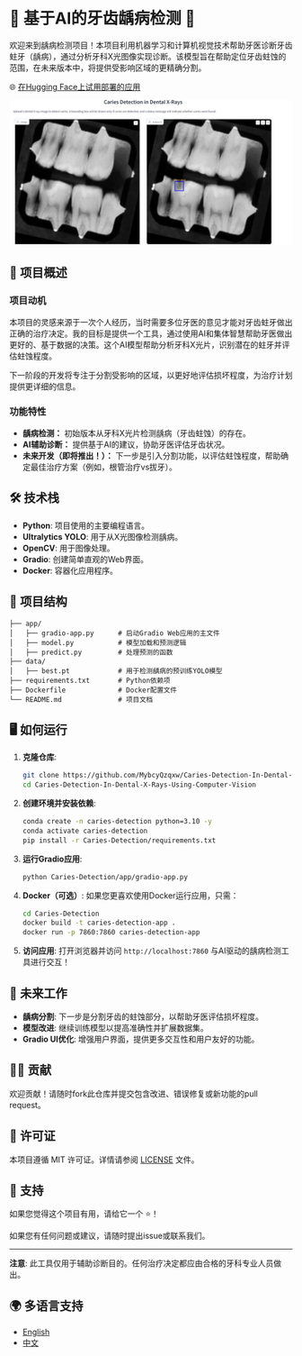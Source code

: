 # 🦷 基于AI的牙齿龋病检测 🦷

欢迎来到龋病检测项目！本项目利用机器学习和计算机视觉技术帮助牙医诊断牙齿蛀牙（龋病），通过分析牙科X光图像实现诊断。该模型旨在帮助定位牙齿蛀蚀的范围，在未来版本中，将提供受影响区域的更精确分割。

🌐 [在Hugging Face上试用部署的应用](https://sabagul-caries-detection-from-x-rays.hf.space)

<img src="result.png" alt="Logo" width="700" />

## 🚀 项目概述

### 项目动机
本项目的灵感来源于一次个人经历，当时需要多位牙医的意见才能对牙齿蛀牙做出正确的治疗决定。我的目标是提供一个工具，通过使用AI和集体智慧帮助牙医做出更好的、基于数据的决策。这个AI模型帮助分析牙科X光片，识别潜在的蛀牙并评估蛀蚀程度。

下一阶段的开发将专注于分割受影响的区域，以更好地评估损坏程度，为治疗计划提供更详细的信息。

### 功能特性
- **龋病检测：** 初始版本从牙科X光片检测龋病（牙齿蛀蚀）的存在。
- **AI辅助诊断：** 提供基于AI的建议，协助牙医评估牙齿状况。
- **未来开发（即将推出！）：** 下一步是引入分割功能，以评估蛀蚀程度，帮助确定最佳治疗方案（例如，根管治疗vs拔牙）。

## 🛠 技术栈
- **Python**: 项目使用的主要编程语言。
- **Ultralytics YOLO**: 用于从X光图像检测龋病。
- **OpenCV**: 用于图像处理。
- **Gradio**: 创建简单直观的Web界面。
- **Docker**: 容器化应用程序。

## 📂 项目结构
```
├── app/
│   ├── gradio-app.py      # 启动Gradio Web应用的主文件
│   ├── model.py           # 模型加载和预测逻辑
│   ├── predict.py         # 处理预测的函数
├── data/
│   ├── best.pt            # 用于检测龋病的预训练YOLO模型
├── requirements.txt       # Python依赖项
├── Dockerfile             # Docker配置文件
└── README.md              # 项目文档
```

## 🖥 如何运行

1. **克隆仓库**:
   ```bash
   git clone https://github.com/MybcyQzqxw/Caries-Detection-In-Dental-X-Rays-Using-Computer-Vision.git
   cd Caries-Detection-In-Dental-X-Rays-Using-Computer-Vision
   ```

2. **创建环境并安装依赖**:
   ```bash
   conda create -n caries-detection python=3.10 -y
   conda activate caries-detection
   pip install -r Caries-Detection/requirements.txt
   ```

3. **运行Gradio应用**:
   ```bash
   python Caries-Detection/app/gradio-app.py
   ```

4. **Docker（可选）**:
   如果您更喜欢使用Docker运行应用，只需：
   ```bash
   cd Caries-Detection
   docker build -t caries-detection-app .
   docker run -p 7860:7860 caries-detection-app
   ```

5. **访问应用**:
   打开浏览器并访问 `http://localhost:7860` 与AI驱动的龋病检测工具进行交互！

## 📝 未来工作
- **龋病分割**: 下一步是分割牙齿的蛀蚀部分，以帮助牙医评估损坏程度。
- **模型改进**: 继续训练模型以提高准确性并扩展数据集。
- **Gradio UI优化**: 增强用户界面，提供更多交互性和用户友好的功能。

## 👩‍💻 贡献
欢迎贡献！请随时fork此仓库并提交包含改进、错误修复或新功能的pull request。

## 📄 许可证
本项目遵循 MIT 许可证。详情请参阅 [LICENSE](LICENSE) 文件。

## 🤝 支持
如果您觉得这个项目有用，请给它一个 ⭐️！

如果您有任何问题或建议，请随时提出issue或联系我们。

---

**注意**: 此工具仅用于辅助诊断目的。任何治疗决定都应由合格的牙科专业人员做出。

## 🌍 多语言支持
- [English](README.md)
- [中文](README.zh-CN.md)
